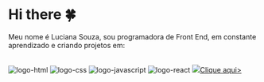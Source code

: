 # Hi there :four_leaf_clover:

Meu nome é Luciana Souza, sou programadora de Front End, em constante aprendizado e criando projetos em:
<br>
<br>

<img src="https://img.shields.io/badge/HTML5-E34F26?style=for-the-badge&logo=html5&logoColor=white" alt="logo-html"/>
<img src="https://img.shields.io/badge/CSS3-1572B6?style=for-the-badge&logo=css3&logoColor=white" alt="logo-css"/>
<img src="https://img.shields.io/badge/JavaScript-F7DF1E?style=for-the-badge&logo=javascript&logoColor=black" alt="logo-javascript"/>
<img src="https://img.shields.io/badge/React-20232A?style=for-the-badge&logo=react&logoColor=61DAFB" alt="logo-react"/>
<img src="https://img.shields.io/badge/LinkedIn-0077B5?style=for-the-badge&logo=linkedin&logoColor=white alt="logo-linkedin"/><a href="https://www.linkedin.com/in/luciana-souza-21725595">Clique aqui></a>
